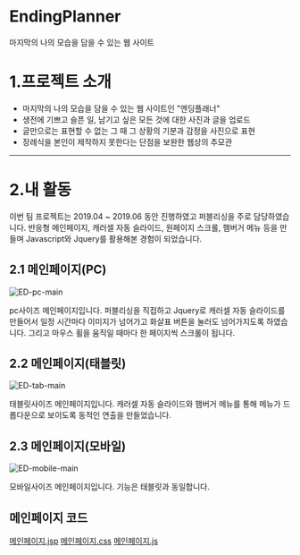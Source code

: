 EndingPlanner
==============
마지막의 나의 모습을 담을 수 있는 웹 사이트

# 1.프로젝트 소개
  * 마지막의 나의 모습을 담을 수 있는 웹 사이트인 "엔딩플래너"
  * 생전에 기쁘고 슬픈 일, 남기고 싶은 모든 것에 대한 사진과 글을 업로드
  * 글만으로는 표현할 수 없는 그 때 그 상황의 기분과 감정을 사진으로 표현
  * 장례식을 본인이 제작하지 못한다는 단점을 보완한 웹상의 추모관

****

# 2.내 활동
이번 팀 프로젝트는 2019.04 ~ 2019.06 동안 진행하였고 퍼블리싱을 주로 담당하였습니다.
반응형 메인페이지, 캐러셀 자동 슬라이드, 원페이지 스크롤, 햄버거 메뉴 등을 만들며 Javascript와 Jquery를 활용해본 경험이 되었습니다.

## 2.1 메인페이지(PC)

![ED-pc-main](https://user-images.githubusercontent.com/51186886/65764049-acdfc680-e15f-11e9-8ee8-e58471b7dec1.png)

pc사이즈 메인페이지입니다. 
퍼블리싱을 직접하고 Jquery로 캐러셀 자동 슬라이드를 만들어서 일정 시간마다 이미지가 넘어가고 화살표 버튼을 눌러도 넘어가지도록 하였습니다.
그리고 마우스 휠을 움직일 때마다 한 페이지씩 스크롤이 됩니다.

## 2.2 메인페이지(태블릿)

![ED-tab-main](https://user-images.githubusercontent.com/51186886/65764552-dea55d00-e160-11e9-9932-9f1fd6e6c83c.png)

태블릿사이즈 메인페이지입니다. 캐러셀 자동 슬라이드와 햄버거 메뉴를 통해 메뉴가 드롭다운으로 보이도록 동적인 연출을 만들었습니다.

## 2.3 메인페이지(모바일)

![ED-mobile-main](https://user-images.githubusercontent.com/51186886/65765300-d77f4e80-e162-11e9-96de-4f9d29eb706d.png)

모바일사이즈 메인페이지입니다. 기능은 태블릿과 동일합니다.

## 메인페이지 코드
[메인페이지.jsp](https://github.com/pro1km/EndingPlanner/blob/master/EndingPlanner/src/main/webapp/WEB-INF/views/index.jsp)
[메인페이지.css](https://github.com/pro1km/EndingPlanner/blob/master/EndingPlanner/src/main/webapp/css/main.css)
[메인페이지.js](https://github.com/pro1km/EndingPlanner/blob/master/EndingPlanner/src/main/webapp/js/main.js)



